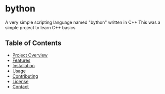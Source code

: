 # bython

A very simple scripting language named "bython" written in C++
This was a simple project to learn C++ basics

## Table of Contents

- [Project Overview](#project-overview)
- [Features](#features)
- [Installation](#installation)
- [Usage](#usage)
- [Contributing](#contributing)
- [License](#license)
- [Contact](#contact)

